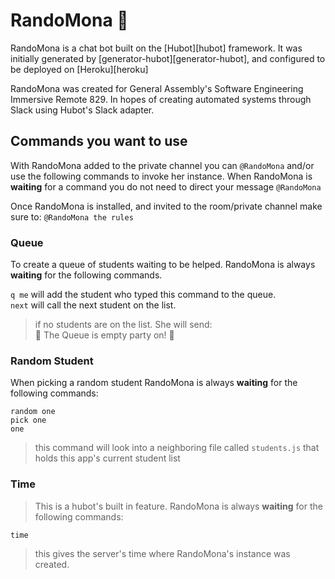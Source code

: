 # RandoMona :older_woman:

RandoMona is a chat bot built on the [Hubot][hubot] framework. It was
initially generated by [generator-hubot][generator-hubot], and configured to be
deployed on [Heroku][heroku]

RandoMona was created for General Assembly's Software Engineering Immersive Remote 829. 
In hopes of creating automated systems through Slack using Hubot's Slack adapter. 

## Commands you want to use
With RandoMona added to the private channel you can `@RandoMona` and/or use the following commands to invoke her instance. 
When RandoMona is **waiting** for a command you do not need to direct your message `@RandoMona` <br>

Once RandoMona is installed, and invited to the room/private channel make sure to:
`@RandoMona the rules`
<br>

### Queue
To create a queue of students waiting to be helped. RandoMona is always **waiting** for the following commands. <br>

`q me` will add the student who typed this command to the queue. <br>
`next` will call the next student on the list. <br>

> if no students are on the list. She will send:<br>
> :tada: The Queue is empty party on! :tada:

### Random Student
When picking a random student
RandoMona is always **waiting** for the following commands: <br>

`random one` <br>
`pick one` <br>
`one` <br>

> this command will look into a neighboring file called `students.js` that holds this app's current student list

### Time
> This is a hubot's built in feature.
RandoMona is always **waiting** for the following commands: <br> 

`time` <br>

> this gives the server's time where RandoMona's instance was created.


